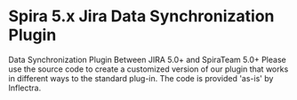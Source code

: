 # Spira 5.x Jira Data Synchronization  Plugin
Data Synchronization Plugin Between JIRA 5.0+ and SpiraTeam 5.0+
Please use the source code to create a customized version of our plugin that works in different ways to the standard plug-in.
The code is provided 'as-is' by Inflectra.